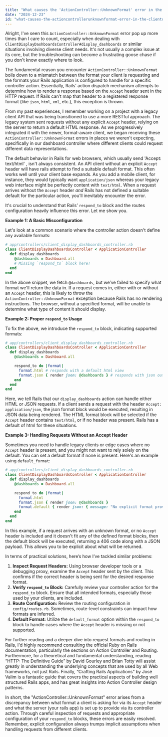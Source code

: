 ```yaml
---
title: "What causes the 'ActionController::UnknownFormat' error in the ClientDisplayDashboardsController#display_dashboards action?"
date: "2024-12-23"
id: "what-causes-the-actioncontrollerunknownformat-error-in-the-clientdisplaydashboardscontrollerdisplaydashboards-action"
---
```


Alright,  I've seen this `ActionController::UnknownFormat` error pop up more times than I care to count, especially when dealing with `ClientDisplayDashboardsController#display_dashboards` or similar situations involving diverse client needs. It's not usually a complex issue at its core, but the troubleshooting can become a frustrating goose chase if you don't know exactly where to look.

The fundamental reason you encounter `ActionController::UnknownFormat` boils down to a mismatch between the format your client is requesting and the formats your Rails application is configured to handle for a specific controller action. Essentially, Rails’ action dispatch mechanism attempts to determine how to render a response based on the `Accept` header sent in the HTTP request. If Rails can’t map that header to a registered response format (like `json`, `html`, `xml`, etc.), this exception is thrown.

From my past experiences, I remember working on a project with a legacy client API that was being transitioned to use a more RESTful approach. The legacy system sent requests without any explicit `Accept` header, relying on the server to return a default HTML response. As we progressively integrated it with the newer, format-aware client, we began receiving these `ActionController::UnknownFormat` errors in places we weren't expecting, specifically in our dashboard controller where different clients could request different data representations.

The default behavior in Rails for web browsers, which usually send 'Accept: text/html' , isn't always consistent. An API client without an explicit `Accept` header will have rails attempt to find a suitable default format. This often works well until your client base expands. As you add a mobile client, for instance, they would typically want `application/json` whereas your legacy web interface might be perfectly content with `text/html`. When a request arrives without the `Accept` header *and* Rails has not defined a suitable default for the particular action, you’ll inevitably encounter the error.

It's crucial to understand that Rails’ `respond_to` block and the routes configuration heavily influence this error. Let me show you.

**Example 1: A Basic Misconfiguration**

Let's look at a common scenario where the controller action doesn't define any available formats:

```ruby
# app/controllers/client_display_dashboards_controller.rb
class ClientDisplayDashboardsController < ApplicationController
  def display_dashboards
    @dashboards = Dashboard.all
    # Missing `respond_to` block here!
  end
end
```

In the above snippet, we fetch `@dashboards`, but we’ve failed to specify what format we'll return the data in. If a request comes in, either with or without an `Accept` header, this is likely to throw the `ActionController::UnknownFormat` exception because Rails has no rendering instructions. The browser, without a specified format, will be unable to determine what type of content it should display.

**Example 2: Proper `respond_to` Usage**

To fix the above, we introduce the `respond_to` block, indicating supported formats:

```ruby
# app/controllers/client_display_dashboards_controller.rb
class ClientDisplayDashboardsController < ApplicationController
  def display_dashboards
    @dashboards = Dashboard.all

    respond_to do |format|
      format.html # responds with a default html view
      format.json { render json: @dashboards } # responds with json output
    end
  end
end
```

Here, we tell Rails that our `display_dashboards` action can handle either HTML or JSON requests. If a client sends a request with the header `Accept: application/json`, the json format block would be executed, resulting in JSON data being rendered. The HTML format block will be selected if the `Accept` header contains `text/html`, or if no header was present. Rails has a default of html for these situations.

**Example 3: Handling Requests Without an Accept Header**

Sometimes you need to handle legacy clients or edge cases where no `Accept` header is present, and you might not want to rely solely on the default. You can set a default format if none is present. Here's an example using `default_format`:

```ruby
# app/controllers/client_display_dashboards_controller.rb
class ClientDisplayDashboardsController < ApplicationController
  def display_dashboards
    @dashboards = Dashboard.all

    respond_to do |format|
      format.html
      format.json { render json: @dashboards }
      format.default { render json: { message: "No explicit format provided. Returning default JSON."} , status: 406 }
    end
  end
end
```
In this example, if a request arrives with an unknown format, or no `Accept` header is included and it doesn't fit any of the defined format blocks, then the default block will be executed, returning a 406 code along with a JSON payload. This allows you to be explicit about what will be returned.

In terms of practical solutions, here’s how I’ve tackled similar problems:

1.  **Inspect Request Headers:** Using browser developer tools or a debugging proxy, examine the `Accept` header sent by the client. This confirms if the correct header is being sent for the desired response format.
2.  **Verify `respond_to` Block:** Carefully review your controller action for the `respond_to` block. Ensure that all intended formats, especially those used by your clients, are included.
3.  **Route Configuration:** Review the routing configuration in `config/routes.rb`. Sometimes, route-level constraints can impact how formats are inferred.
4.  **Default Format:** Utilize the `default_format` option within the `respond_to` block to handle cases where the `Accept` header is missing or not supported.

For further reading and a deeper dive into request formats and routing in Rails, I'd highly recommend consulting the official Ruby on Rails documentation, particularly the sections on Action Controller and Routing. Furthermore, for a theoretical and fundamental understanding, reading “HTTP: The Definitive Guide” by David Gourley and Brian Totty will assist greatly in understanding the underlying concepts that are used by all Web frameworks, not just Rails. Finally, “Crafting Rails Applications” by José Valim is a fantastic guide that covers the practical aspects of building well structured Rails apps, and has great insights into Action Controller design patterns.

In short, the "ActionController::UnknownFormat" error arises from a discrepancy between what format a client is asking for via its `Accept` header and what the server (your rails app) is set up to provide via its controller action. Through careful inspection of requests and appropriate configuration of your `respond_to` blocks, these errors are easily resolved. Remember, explicit configuration always trumps implicit assumptions when handling requests from different clients.
